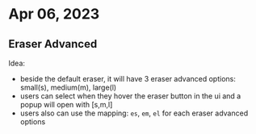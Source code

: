 # Apr 06, 2023

## Eraser Advanced

Idea:

- beside the default eraser, it will have 3 eraser advanced options: small(s), medium(m), large(l)
- users can select when they hover the eraser button in the ui and a popup will open with [s,m,l]
- users also can use the mapping: `es`, `em`, `el` for each eraser advanced options
